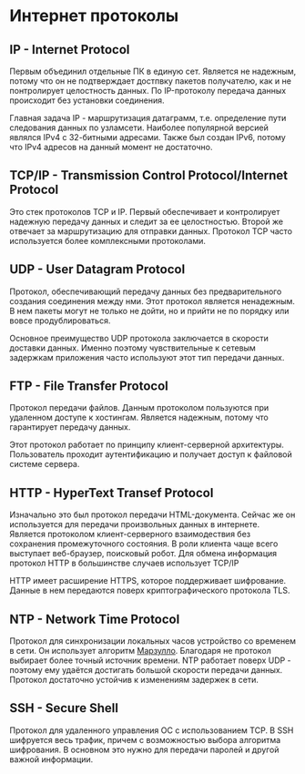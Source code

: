 # Интернет протоколы

## IP - Internet Protocol

Первым объединил отдельные ПК в единую сет. Является не надежным, потому что он не подтверждает достпвку пакетов получателю, как и не понтролирует целостность данных. По IP-протоколу передача данных происходит без установки соединения.

Главная задача IP - маршрутизация датаграмм, т.е. определение пути следования данных по узламсети. Наиболее популярной версией являлся IPv4 с 32-битными адресами. Также был создан IPv6, потому что IPv4 адресов на данный момент не достаточно.

## TCP/IP - Transmission Control Protocol/Internet Protocol

Это стек протоколов TCP и IP. Первый обеспечивает и контролирует надежную передачу данных и следит за ее целостностью. Второй же отвечает за маршрутизацию для отправки данных. Протокол TCP часто используется более комплексными протоколами.

## UDP - User  Datagram Protocol

Протокол, обеспечивающий передачу данных без предварительного создания соединения между нми. Этот протокол является ненадежным. В нем пакеты могут не только не дойти, но и прийти не по порядку или вовсе продублироваться.

Основное преимущество UDP протокола заключается в скорости доставки данных. Именно поэтому чувствительные к сетевым задержкам приложения часто используют этот тип передачи данных.

## FTP - File Transfer Protocol

Протокол передачи файлов. Данным протоколом пользуются при удаленном доступе к хостингам. Является надежным, потому что гарантирует передачу данных.

Этот протокол работает по принципу клиент-серверной архитектуры. Пользователь проходит аутентификацию и получает доступ к файловой системе сервера.

## HTTP - HyperText Transef Protocol

Изначально это был протокол передачи HTML-документа. Сейчас же он используется для передачи произвольных данных в интернете. Является протоколом клиент-серверного взаимодествия без сохранения промежуточного состояния. В роли клиента чаще всего выступает веб-браузер, поисковый робот. Для обмена информация протокол HTTP в большинстве случаев использует TCP/IP

HTTP имеет расширение HTTPS, которое поддерживает шифрование. Данные в нем передаются поверх криптографического протокола TLS.

## NTP - Network Time Protocol

Протокол для синхронизации локальных часов устройство со временем в сети. Он использует алгоритм [Марзулло](https://ru.wikipedia.org/wiki/%D0%90%D0%BB%D0%B3%D0%BE%D1%80%D0%B8%D1%82%D0%BC_%D0%9C%D0%B0%D1%80%D0%B7%D1%83%D0%BB%D0%BB%D0%BE). Благодаря не протокол выбирает более точный источник времени. NTP работает поверх UDP - поэтому ему удаётся достигать большой скорости передачи данных. Протокол достаточно устойчив к изменениям задержек в сети.

## SSH - Secure Shell

Протокол для удаленного управления ОС с использованием TCP. В SSH шифруется весь трафик, причем с возможностью выбора алгоритма шифрования. В основном это нужно для передачи паролей и другой важной информации.